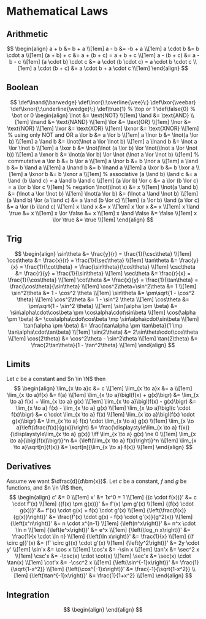 # Mathematical Laws

## Arithmetic
$$
\begin{align}
a + b &= b + a \\[1em]
a - b &= -b + a \\[1em]
a \cdot b &= b \cdot a \\[1em]
(a + b) + c &= a + (b + c) = a + b + c \\[1em]
a - (b + c) &= a - b - c \\[1em]
(a \cdot b) \cdot c &= a \cdot (b \cdot c) = a \cdot b \cdot c \\[1em]
a \cdot (b + c) &= a \cdot b + a \cdot c \\[1em]
\end{align}
$$

## Boolean
$$
\def\lnand{\barwedge}
\def\lnor{\:\overline{\vee}\:}
\def\lxor{\veebar}
\def\lxnor{\:\underline{\wedge}\:}
\def\true{1} % \top or 1
\def\false{0} % \bot or 0
\begin{align}
\lnot &= \text{NOT} \\[1em]
\land &= \text{AND} \\[1em]
\lnand &= \text{NAND} \\[1em]
\lor &= \text{OR} \\[1em]
\lnor &= \text{NOR} \\[1em]
\lxor &= \text{XOR} \\[1em]
\lxnor &= \text{XNOR} \\[1em]
% using only NOT and OR
a \lor b &= a \lor b \\[1em]
a \lnor b &= \lnot(a \lor b) \\[1em]
a \land b &= \lnot(\lnot a \lor \lnot b) \\[1em]
a \lnand b &= \lnot a \lor \lnot b \\[1em]
a \lxor b &= \lnot(\lnot (a \lor b) \lor \lnot(\lnot a \lor \lnot b)) \\[1em]
a \lxnor b &= \lnot(a \lor b) \lor \lnot (\lnot a \lor \lnot b) \\[1em]
% commutative
a \lor b &= b \lor a \\[1em]
a \lnor b &= b \lnor a \\[1em]
a \land b &= b \land a \\[1em]
a \lnand b &= b \lnand a \\[1em]
a \lxor b &= b \lxor a \\[1em]
a \lxnor b &= b \lxnor a \\[1em]
% associative
(a \land b) \land c &= a \land (b \land c) = a \land b \land c \\[1em]
(a \lor b) \lor c &= a \lor (b \lor c) = a \lor b \lor c \\[1em]
% negation
\lnot(\lnot x) &= x \\[1em]
\lnot(a \land b) &= (\lnot a \lor \lnot b) \\[1em]
\lnot(a \lor b) &= (\lnot a \land \lnot b) \\[1em]
(a \land b) \lor (a \land c) &= a \land (b \lor c) \\[1em]
(a \lor b) \land (a \lor c) &= a \lor (b \land c) \\[1em]
x \land x &= x \\[1em]
x \lor x &= x \\[1em]
x \land \true &= x \\[1em]
x \lor \false &= x \\[1em]
x \land \false &= \false \\[1em]
x \lor \true &= \true \\[1em]
\end{align}
$$

## Trig
$$
\begin{align}
\sin\theta &= \frac{y}{r} = \frac{1}{\csc\theta} \\[1em]
\cos\theta &= \frac{x}{r} = \frac{1}{\sec\theta} \\[1em]
\tan\theta &= \frac{y}{x} = \frac{1}{\cot\theta} = \frac{\sin\theta}{\cos\theta} \\[1em]
\csc\theta &= \frac{r}{y} = \frac{1}{\sin\theta} \\[1em]
\sec\theta &= \frac{r}{x} = \frac{1}{\cos\theta} \\[1em]
\cot\theta &= \frac{x}{y} = \frac{1}{\tan\theta} = \frac{\cos\theta}{\sin\theta} \\[1em]
\cos^2\theta+\sin^2\theta &= 1 \\[1em]
\sin^2\theta &= 1 - \cos^2 \theta \\[1em]
\sin\theta &= \pm\sqrt{1 - \cos^2 \theta} \\[1em]
\cos^2\theta &= 1 - \sin^2 \theta \\[1em]
\cos\theta &= \pm\sqrt{1 - \sin^2 \theta} \\[1em]
\sin(\alpha \pm \beta) &= \sin\alpha\cdot\cos\beta \pm \cos\alpha\cdot\sin\beta \\[1em]
\cos(\alpha \pm \beta) &= \cos\alpha\cdot\cos\beta \mp \sin\alpha\cdot\sin\beta \\[1em]
\tan(\alpha \pm \beta) &= \frac{\tan\alpha \pm \tan\beta}{1 \mp \tan\alpha\cdot\tan\beta} \\[1em]
\sin(2\theta) &= 2\sin\theta\cdot\cos\theta \\[1em]
\cos(2\theta) &= \cos^2\theta - \sin^2\theta \\[1em]
\tan(2\theta) &= \frac{2\tan\theta}{1 - \tan^2\theta} \\[1em]
\end{align}
$$

## Limits
Let $c$ be a constant and $n \in \N$
then
$$
\begin{align}
\lim_{x \to a}c &= c \\[1em]
\lim_{x \to a}x &= a \\[1em]
\lim_{x \to a}f(x) &= f(a) \\[1em]
\lim_{x \to a}\bigl(f(x) + g(x)\bigr) &= \lim_{x \to a} f(x) + \lim_{x \to a} g(x) \\[1em]
\lim_{x \to a}\bigl(f(x) - g(x)\bigr) &= \lim_{x \to a} f(x) - \lim_{x \to a} g(x) \\[1em]
\lim_{x \to a}\bigl(c \cdot f(x)\bigr) &= c \cdot \lim_{x \to a} f(x) \\[1em]
\lim_{x \to a}\bigl(f(x) \cdot g(x)\bigr) &= \lim_{x \to a} f(x) \cdot \lim_{x \to a} g(x) \\[1em]
\lim_{x \to a}\left(\frac{f(x)}{g(x)}\right) &= \frac{\displaystyle\lim_{x \to a} f(x)}{\displaystyle\lim_{x \to a} g(x)} \iff \lim_{x \to a} g(x) \ne 0 \\[1em]
\lim_{x \to a}{\bigl(f(x)\bigr)}^n &= {\left(\lim_{x \to a} f(x)\right)}^n \\[1em]
\lim_{x \to a}\sqrt[n]{f(x)} &= \sqrt[n]{\lim_{x \to a} f(x)} \\[1em]
\end{align}
$$

## Derivatives
Assume we want $\dfrac{d}{d\bm{x}}$. Let $c$ be a constant, $f$ and $g$ be functions, and $n \in \R$
then,
$$
\begin{align}
c' &= 0 \\[1em]
x' &= 1x^0 = 1 \\[1em]
{(c \cdot f(x))}' &= c \cdot f'(x) \\[1em]
{(f(x) \pm g(x))}' &= f'(x) \pm g'(x) \\[1em]
{(f(x) \cdot g(x))}' &= f'(x) \cdot g(x) + f(x) \cdot g'(x) \\[1em]
{\left(\frac{f(x)}{g(x)}\right)}' &= \frac{f'(x) \cdot g(x) - f(x) \cdot g'(x)}{g^2(x)} \\[1em]
{\left(x^n\right)}' &= n \cdot x^{n-1} \\[1em]
{\left(n^x\right)}' &= n^x \cdot \ln n \\[1em]
{\left(e^x\right)}' &= e^x \\[1em]
{\left(\log_n x\right)}' &= \frac{1}{x \cdot \ln n} \\[1em]
{\left(\ln x\right)}' &= \frac{1}{x} \\[1em]
{(f \circ g)}'(x) &= (f' \circ g)(x) \cdot g'(x) \\[1em]
{\left(y^2\right)}' &= 2y \cdot y' \\[1em]
\sin'x &= \cos x \\[1em]
\cos'x &= -\sin x \\[1em]
\tan'x &= \sec^2 x \\[1em]
\csc'x &= -\csc(x) \cdot \cot(x) \\[1em]
\sec'x &= \sec(x) \cdot \tan(x) \\[1em]
\cot'x &= -\csc^2 x \\[1em]
{\left(\sin^{-1}x\right)}' &= \frac{1}{\sqrt{1-x^2}} \\[1em]
{\left(\cos^{-1}x\right)}' &= \frac{-1}{\sqrt{1-x^2}} \\[1em]
{\left(\tan^{-1}x\right)}' &= \frac{1}{1+x^2} \\[1em]
\end{align}
$$

## Integration
$$
\begin{align}
\end{align}
$$
